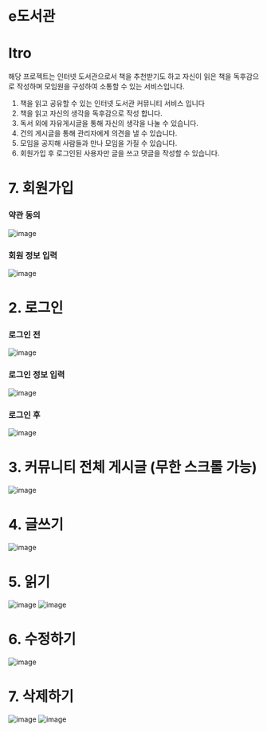 # e도서관

# Itro

해당 프로젝트는 인터넷 도서관으로서 책을 추천받기도 하고 자신이 읽은 책을 독후감으로 작성하며
모임원을 구성하여 소통할 수 있는 서비스입니다.

1. 책을 읽고 공유할 수 있는 인터넷 도서관 커뮤니티 서비스 입니다
2. 책을 읽고 자신의 생각을 독후감으로 작성 합니다.
3. 독서 외에 자유게시글을 통해 자신의 생각을 나눌 수 있습니다.
4. 건의 게시글을 통해 관리자에게 의견을 낼 수 있습니다.
5. 모임을 공지해 사람들과 만나 모임을 가질 수 있습니다.
6. 회원가입 후 로그인된 사용자만 글을 쓰고 댓글을 작성할 수 있습니다.

# 7. 회원가입

### 약관 동의

![image](https://user-images.githubusercontent.com/61128538/153403470-330a9735-768c-4d75-bab9-c0d8dd233d4a.png)

### 회원 정보 입력

![image](https://user-images.githubusercontent.com/61128538/153403564-4361cc81-7a9b-407d-8ac6-37fc1707e5a5.png)

# 2. 로그인

### 로그인 전

![image](https://user-images.githubusercontent.com/61128538/153403692-95924e83-08a5-4339-ad98-40f32b496c37.png)

### 로그인 정보 입력

![image](https://user-images.githubusercontent.com/61128538/153403618-bebfeda0-d451-48d5-846a-1a132e478a15.png)

### 로그인 후

![image](https://user-images.githubusercontent.com/61128538/153403732-760853f0-af0a-4da0-8499-45cb2d834f96.png)

# 3. 커뮤니티 전체 게시글 (무한 스크롤 가능)

![image](https://user-images.githubusercontent.com/61128538/153403861-c78e0889-ba9f-4761-96ce-e695180f1e72.png)

# 4. 글쓰기

![image](https://user-images.githubusercontent.com/61128538/153404030-f0f3e5d5-62e0-412a-a23a-b8dd4ac13c97.png)

# 5. 읽기

![image](https://user-images.githubusercontent.com/61128538/153404098-f4403c4a-e9fb-4456-a1bc-6c13e79c0c6e.png)
![image](https://user-images.githubusercontent.com/61128538/153404136-975e0bad-e5b8-4fc5-aa25-3165a231eb32.png)

# 6. 수정하기

![image](https://user-images.githubusercontent.com/61128538/153404264-2e1e3475-6166-497d-9d49-9f24514d0fb1.png)

# 7. 삭제하기

![image](https://user-images.githubusercontent.com/61128538/153404384-3d1fa73e-b8c5-4f40-814f-d52d45e6a5c6.png)
![image](https://user-images.githubusercontent.com/61128538/153404439-8a3ff4bc-d066-49fa-8c86-92dd0cd78196.png)
